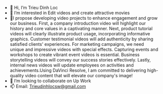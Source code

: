 - 👋 Hi, I’m Trieu Dinh Loc
- 👀 I’m interested in Edit videos and create attractive movies
- 🌱I propose developing video projects to enhance engagement and grow our business. First, a company introduction video will highlight our history and core values in a captivating manner. Next, product tutorial videos will clearly illustrate product usage, incorporating informative graphics. Customer testimonial videos will add authenticity by sharing satisfied clients' experiences. For marketing campaigns, we need unique and impressive videos with special effects. Capturing events and workshops to create vibrant event videos is essential. Business storytelling videos will convey our success stories effectively. Lastly, internal news videos will update employees on activities and achievements.Using DaVinci Resolve, I am committed to delivering high-quality video content that will elevate our company's image! 
- 💞️ I’m looking to collaborate on Up Work
- 📫 Email: Trieudinhlocsw@gmail.com
